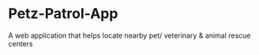 # Petz-Patrol-App
A web application that helps locate nearby pet/ veterinary &amp; animal rescue centers
